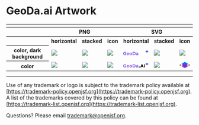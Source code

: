 # GeoDa.ai Artwork


<table>
    <tr>
    	<th colspan="7"></th>
    </tr>
    <tr>
        <th width="120"></th>
        <th colspan="3">PNG</th>
        <th colspan="3">SVG</th>
    </tr>
    <tr>
        <th width="120"></th>
        <th>horizontal</th>
        <th>stacked</th>
        <th>icon</th>
        <th>horizontal</th>
        <th>stacked</th>
        <th>icon</th>
    </tr>
    <tr>
        <th>color, dark background</th>
        <td><img src="./geoda-logo-horizontal-color-dark_background.png" width="200"></td>
        <td><img src="./no_artwork_available.png" width="95"></td>
        <td><img src="./no_artwork_available.png" width="75"></td>
        <td><img src="./geoda-logo-horizontal-color-dark_background.svg" width="200"></td>
        <td><img src="./no_artwork_available.svg" width="95"></td>
        <td><img src="./no_artwork_available.svg" width="75"></td>
    </tr>  
    <tr>
        <th>color</th>
        <td><img src="./geoda-logo-horizontal-color.png" width="200"></td>
        <td><img src="./no_artwork_available.png" width="95"></td>
        <td><img src="./geoda-icon-color.png" width="75"></td>
        <td><img src="./geoda-logo-horizontal-color.svg" width="200"></td>
        <td><img src="./no_artwork_available.svg" width="95"></td>
        <td><img src="./geoda-icon-color.svg" width="75"></td>
    </tr>  
</table>

---

Use of any trademark or logo is subject to the trademark policy available at [https://trademark-policy.openjsf.org](https://trademark-policy.openjsf.org). A list of the trademarks covered by this policy can be found at [https://trademark-list.openjsf.org](https://trademark-list.openjsf.org).

Questions? Please email [trademark@openjsf.org](mailto:trademark@openjsf.org).
